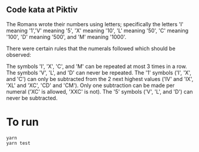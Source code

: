 ## Code kata at Piktiv

The Romans wrote their numbers using letters; specifically the letters 'I' meaning '1','V' meaning '5', 'X' meaning '10', 'L' meaning '50', 'C' meaning '100', 'D' meaning '500', and 'M' meaning '1000'.

There were certain rules that the numerals followed which should be observed:

The symbols 'I', 'X', 'C', and 'M' can be repeated at most 3 times in a row. 
The symbols 'V', 'L', and 'D' can never be repeated.
The '1' symbols ('I', 'X', and 'C') can only be subtracted from the 2 next highest values ('IV' and 'IX', 'XL' and 'XC', 'CD' and 'CM').
Only one subtraction can be made per numeral ('XC' is allowed, 'XXC' is not).
The '5' symbols ('V', 'L', and 'D') can never be subtracted.

# To run

    yarn
    yarn test